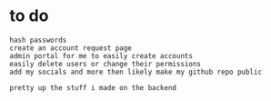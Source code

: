 # to do
    hash passwords
    create an account request page
    admin portal for me to easily create accounts
    easily delete users or change their permissions
    add my socials and more then likely make my github repo public

    pretty up the stuff i made on the backend
